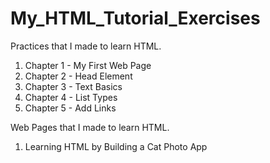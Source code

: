 # My_HTML_Tutorial_Exercises

Practices that I made to learn HTML.

  1) Chapter 1 - My First Web Page
  2) Chapter 2 - Head Element
  3) Chapter 3 - Text Basics
  4) Chapter 4 - List Types
  5) Chapter 5 - Add Links

Web Pages that I made to learn HTML.

  1) Learning HTML by Building a Cat Photo App
